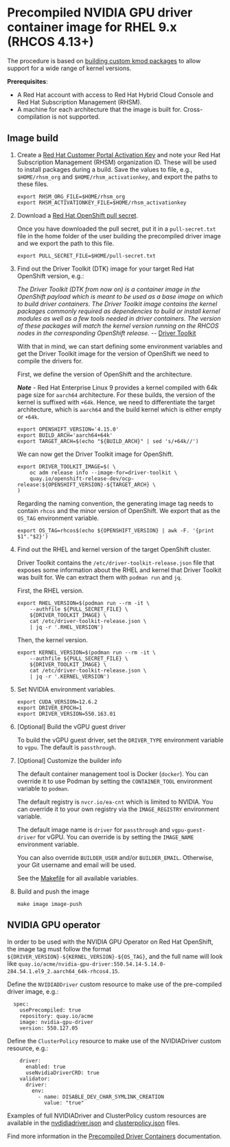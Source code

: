 # Precompiled NVIDIA GPU driver container image for RHEL 9.x (RHCOS 4.13+)

The procedure is based on [building custom kmod packages](https://github.com/NVIDIA/yum-packaging-precompiled-kmod) to allow support for a wide range of kernel versions.

**Prerequisites**:

* A Red Hat account with access to Red Hat Hybrid Cloud Console and Red Hat Subscription Management (RHSM).
* A machine for each architecture that the image is built for. Cross-compilation is not supported.

## Image build

1. Create a [Red Hat Customer Portal Activation Key](https://access.redhat.com/articles/1378093) and note your Red Hat Subscription Management (RHSM) organization ID. These will be used to install packages during a build. Save the values to file, e.g., `$HOME/rhsm_org` and `$HOME/rhsm_activationkey`, and export the paths to these files.

   ```
   export RHSM_ORG_FILE=$HOME/rhsm_org
   export RHSM_ACTIVATIONKEY_FILE=$HOME/rhsm_activationkey
   ```

2. Download a [Red Hat OpenShift pull secret](https://access.redhat.com/documentation/en-us/openshift_cluster_manager/2023/html/managing_clusters/assembly-managing-clusters#downloading_and_updating_pull_secrets).

   Once you have downloaded the pull secret, put it in a
   `pull-secret.txt` file in the home folder of the user
   building the precompiled driver image and we export the
   path to this file.

   ```
   export PULL_SECRET_FILE=$HOME/pull-secret.txt
   ```

3. Find out the Driver Toolkit (DTK) image for your target Red Hat OpenShift version, e.g.:

   *The Driver Toolkit (DTK from now on) is a container image in the
   OpenShift payload which is meant to be used as a base image on
   which to build driver containers. The Driver Toolkit image contains
   the kernel packages commonly required as dependencies to build or
   install kernel modules as well as a few tools needed in driver
   containers. The version of these packages will match the kernel
   version running on the RHCOS nodes in the corresponding OpenShift
   release.* -- [Driver Toolkit](https://github.com/openshift/driver-toolkit/)

   With that in mind, we can start defining some environment variables
   and get the Driver Toolkit image for the version of OpenShift we
   need to compile the drivers for.

   First, we define the version of OpenShift and the architecture.

   ***Note*** - Red Hat Enterprise Linux 9 provides a kernel compiled
   with 64k page size for `aarch64` architecture. For these builds,
   the version of the kernel is suffixed with `+64k`. Hence, we need
   to differentiate the target architecture, which is `aarch64` and
   the build kernel which is either empty or `+64k`.

   ```
   export OPENSHIFT_VERSION='4.15.0'
   export BUILD_ARCH='aarch64+64k'
   export TARGET_ARCH=$(echo "${BUILD_ARCH}" | sed 's/+64k//')
   ```

   We can now get the Driver Toolkit image for OpenShift.

   ```
   export DRIVER_TOOLKIT_IMAGE=$( \
       oc adm release info --image-for=driver-toolkit \
       quay.io/openshift-release-dev/ocp-release:${OPENSHIFT_VERSION}-${TARGET_ARCH} \
   )
   ```

   Regarding the naming convention, the generating image tag needs to
   contain `rhcos` and the minor version of OpenShift. We export that
   as the `OS_TAG` environment variable.

   ```
   export OS_TAG=rhcos$(echo ${OPENSHIFT_VERSION} | awk -F. '{print $1"."$2}')
   ```

4. Find out the RHEL and kernel version of the target OpenShift cluster.

   Driver Toolkit contains the `/etc/driver-toolkit-release.json` file
   that exposes some information about the RHEL and kernel that Driver
   Toolkit was built for. We can extract them with `podman run` and
   `jq`.

   First, the RHEL version.

   ```
   export RHEL_VERSION=$(podman run --rm -it \
       --authfile ${PULL_SECRET_FILE} \
       ${DRIVER_TOOLKIT_IMAGE} \
       cat /etc/driver-toolkit-release.json \
       | jq -r '.RHEL_VERSION')
   ```

   Then, the kernel version.

   ```
   export KERNEL_VERSION=$(podman run --rm -it \
       --authfile ${PULL_SECRET_FILE} \
       ${DRIVER_TOOLKIT_IMAGE} \
       cat /etc/driver-toolkit-release.json \
       | jq -r '.KERNEL_VERSION')
   ```

5. Set NVIDIA environment variables.

   ```
   export CUDA_VERSION=12.6.2
   export DRIVER_EPOCH=1
   export DRIVER_VERSION=550.163.01
   ```

6. [Optional] Build the vGPU guest driver

   To build the vGPU guest driver, set the `DRIVER_TYPE` environment
   variable to `vgpu`. The default is `passthrough`.

6. [Optional] Customize the builder info

   The default container management tool is Docker (`docker`). You can
   override it to use Podman by setting the `CONTAINER_TOOL` environment
   variable to `podman`.

   The default registry is `nvcr.io/ea-cnt` which is limited to NVIDIA.
   You can override it to your own registry via the `IMAGE_REGISTRY`
   environment variable.

   The default image name is `driver` for `passthrough` and
   `vgpu-guest-driver` for vGPU. You can override is by setting the
   `IMAGE_NAME` environment variable.

   You can also override `BUILDER_USER` and/or `BUILDER_EMAIL`. Otherwise,
   your Git username and email will be used.

   See the [Makefile](Makefile) for all available variables.

7. Build and push the image

   ```
   make image image-push
   ```

## NVIDIA GPU operator

In order to be used with the NVIDIA GPU Operator on Red Hat OpenShift,
the image tag must follow the format `${DRIVER_VERSION}-${KERNEL_VERSION}-${OS_TAG}`,
and the full name will look like
`quay.io/acme/nvidia-gpu-driver:550.54.14-5.14.0-284.54.1.el9_2.aarch64_64k-rhcos4.15`.


Define the `NVIDIADDriver` custom resource to make use of the pre-compiled driver image, e.g.:

```
  spec:
    usePrecompiled: true
    repository: quay.io/acme
    image: nvidia-gpu-driver
    version: 550.127.05
```

Define the `ClusterPolicy` resource to make use of the NVIDIADriver custom resource, e.g.:

```
    driver:
      enabled: true
      useNvidiaDriverCRD: true
    validator:
      driver:
        env:
          - name: DISABLE_DEV_CHAR_SYMLINK_CREATION
            value: "true"
```

Examples of full NVIDIADriver and ClusterPolicy custom resources are available in the
[nvdidiadriver.json](nvidiadriver.json) and [clusterpolicy.json](clusterpolicy.json) files.

Find more information in the [Precompiled Driver Containers](https://docs.nvidia.com/datacenter/cloud-native/gpu-operator/latest/precompiled-drivers.html) documentation.

